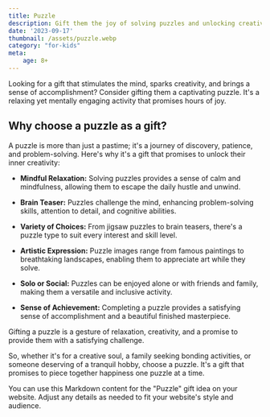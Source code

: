 ```yaml
---
title: Puzzle
description: Gift them the joy of solving puzzles and unlocking creativity.
date: '2023-09-17'
thumbnail: /assets/puzzle.webp
category: "for-kids"
meta:
    age: 8+
---
```

Looking for a gift that stimulates the mind, sparks creativity, and brings a sense of accomplishment? Consider gifting them a captivating puzzle. It's a relaxing yet mentally engaging activity that promises hours of joy.

## Why choose a puzzle as a gift?

A puzzle is more than just a pastime; it's a journey of discovery, patience, and problem-solving. Here's why it's a gift that promises to unlock their inner creativity:

- **Mindful Relaxation:** Solving puzzles provides a sense of calm and mindfulness, allowing them to escape the daily hustle and unwind.

- **Brain Teaser:** Puzzles challenge the mind, enhancing problem-solving skills, attention to detail, and cognitive abilities.

- **Variety of Choices:** From jigsaw puzzles to brain teasers, there's a puzzle type to suit every interest and skill level.

- **Artistic Expression:** Puzzle images range from famous paintings to breathtaking landscapes, enabling them to appreciate art while they solve.

- **Solo or Social:** Puzzles can be enjoyed alone or with friends and family, making them a versatile and inclusive activity.

- **Sense of Achievement:** Completing a puzzle provides a satisfying sense of accomplishment and a beautiful finished masterpiece.

Gifting a puzzle is a gesture of relaxation, creativity, and a promise to provide them with a satisfying challenge.

So, whether it's for a creative soul, a family seeking bonding activities, or someone deserving of a tranquil hobby, choose a puzzle. It's a gift that promises to piece together happiness one puzzle at a time.

You can use this Markdown content for the "Puzzle" gift idea on your website. Adjust any details as needed to fit your website's style and audience.
